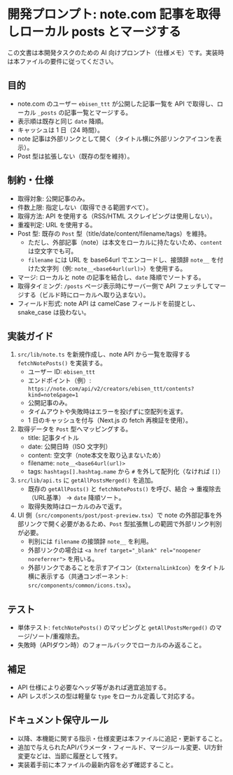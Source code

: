 # 開発プロンプト: note.com 記事を取得しローカル posts とマージする

この文書は本開発タスクのための AI 向けプロンプト（仕様メモ）です。実装時は本ファイルの要件に従ってください。

## 目的

- note.com のユーザー `ebisen_ttt` が公開した記事一覧を API で取得し、ローカル `_posts` の記事一覧とマージする。
- 表示順は既存と同じ `date` 降順。
- キャッシュは 1 日（24 時間）。
- note 記事は外部リンクとして開く（タイトル横に外部リンクアイコンを表示）。
- Post 型は拡張しない（既存の型を維持）。

## 制約・仕様

- 取得対象: 公開記事のみ。
- 件数上限: 指定しない（取得できる範囲すべて）。
- 取得方法: API を使用する（RSS/HTML スクレイピングは使用しない）。
- 重複判定: URL を使用する。
- Post 型: 既存の `Post` 型（title/date/content/filename/tags）を維持。
  - ただし、外部記事（note）は本文をローカルに持たないため、`content` は空文字でも可。
  - `filename` には URL を base64url でエンコードし、接頭辞 `note__` を付けた文字列（例: `note__<base64url(url)>`）を使用する。
- マージ: ローカルと note の記事を結合し、`date` 降順でソートする。
- 取得タイミング: `/posts` ページ表示時にサーバー側で API フェッチしてマージする（ビルド時にローカルへ取り込まない）。
- フィールド形式: note API は camelCase フィールドを前提とし、snake_case は扱わない。

## 実装ガイド

1. `src/lib/note.ts` を新規作成し、note API から一覧を取得する `fetchNotePosts()` を実装する。
   - ユーザー ID: `ebisen_ttt`
   - エンドポイント（例）: `https://note.com/api/v2/creators/ebisen_ttt/contents?kind=note&page=1`
   - 公開記事のみ。
   - タイムアウトや失敗時はエラーを投げずに空配列を返す。
   - 1 日のキャッシュを付与（Next.js の fetch 再検証を使用）。
2. 取得データを `Post` 型へマッピングする。
   - title: 記事タイトル
   - date: 公開日時（ISO 文字列）
   - content: 空文字（note本文を取り込まないため）
   - filename: `note__<base64url(url)>`
   - tags: `hashtags[].hashtag.name` から `#` を外して配列化（なければ `[]`）
3. `src/lib/api.ts` に `getAllPostsMerged()` を追加。
   - 既存の `getAllPosts()` と `fetchNotePosts()` を呼び、結合 → 重複除去（URL基準） → `date` 降順ソート。
   - 取得失敗時はローカルのみで返す。
4. UI 側（`src/components/post/post-preview.tsx`）で note の外部記事を外部リンクで開く必要があるため、`Post` 型拡張無しの範囲で外部リンク判別が必要。
   - 判別には `filename` の接頭辞 `note__` を利用。
   - 外部リンクの場合は `<a href target="_blank" rel="noopener noreferrer">` を用いる。
   - 外部リンクであることを示すアイコン（`ExternalLinkIcon`）をタイトル横に表示する（共通コンポーネント: `src/components/common/icons.tsx`）。

## テスト

- 単体テスト: `fetchNotePosts()` のマッピングと `getAllPostsMerged()` のマージ/ソート/重複除去。
- 失敗時（APIダウン時）のフォールバックでローカルのみ返ること。

## 補足

- API 仕様により必要なヘッダ等があれば適宜追加する。
- API レスポンスの型は軽量な `type` をローカル定義して対応する。

## ドキュメント保守ルール

- 以降、本機能に関する指示・仕様変更は本ファイルに追記・更新すること。
- 追加で与えられたAPIパラメータ・フィールド、マージルール変更、UI方針変更などは、当節に履歴として残す。
- 実装着手前に本ファイルの最新内容を必ず確認すること。

